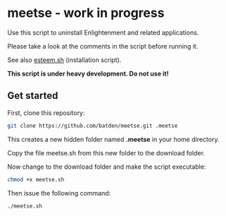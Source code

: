 # meetse - work in progress

Use this script to uninstall Enlightenment and related applications.

Please take a look at the comments in the script before running it.

See also [esteem.sh](https://github.com/batden/esteem) (installation script).

**This script is under heavy development. Do not use it!**

## Get started

First, clone this repository:

```bash
git clone https://github.com/batden/meetse.git .meetse
```

This creates a new hidden folder named **.meetse** in your home directory.

Copy the file meetse.sh from this new folder to the download folder.

Now change to the download folder and make the script executable:

```bash
chmod +x meetse.sh
```

Then issue the following command:

```bash
./meetse.sh
```
